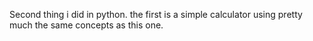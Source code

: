 Second thing i did in python. the first is a simple calculator using pretty much the same concepts as this one.
